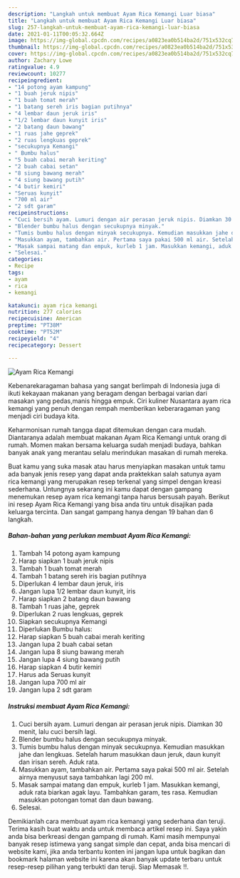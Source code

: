 ```yaml
---
description: "Langkah untuk membuat Ayam Rica Kemangi Luar biasa"
title: "Langkah untuk membuat Ayam Rica Kemangi Luar biasa"
slug: 257-langkah-untuk-membuat-ayam-rica-kemangi-luar-biasa
date: 2021-01-11T00:05:32.664Z
image: https://img-global.cpcdn.com/recipes/a0823ea0b514ba2d/751x532cq70/ayam-rica-kemangi-foto-resep-utama.jpg
thumbnail: https://img-global.cpcdn.com/recipes/a0823ea0b514ba2d/751x532cq70/ayam-rica-kemangi-foto-resep-utama.jpg
cover: https://img-global.cpcdn.com/recipes/a0823ea0b514ba2d/751x532cq70/ayam-rica-kemangi-foto-resep-utama.jpg
author: Zachary Lowe
ratingvalue: 4.9
reviewcount: 10277
recipeingredient:
- "14 potong ayam kampung"
- "1 buah jeruk nipis"
- "1 buah tomat merah"
- "1 batang sereh iris bagian putihnya"
- "4 lembar daun jeruk iris"
- "1/2 lembar daun kunyit iris"
- "2 batang daun bawang"
- "1 ruas jahe geprek"
- "2 ruas lengkuas geprek"
- "secukupnya Kemangi"
- " Bumbu halus"
- "5 buah cabai merah keriting"
- "2 buah cabai setan"
- "8 siung bawang merah"
- "4 siung bawang putih"
- "4 butir kemiri"
- "Seruas kunyit"
- "700 ml air"
- "2 sdt garam"
recipeinstructions:
- "Cuci bersih ayam. Lumuri dengan air perasan jeruk nipis. Diamkan 30 menit, lalu cuci bersih lagi."
- "Blender bumbu halus dengan secukupnya minyak."
- "Tumis bumbu halus dengan minyak secukupnya. Kemudian masukkan jahe dan lengkuas. Setelah harum masukkan daun jeruk, daun kunyit dan irisan sereh. Aduk rata."
- "Masukkan ayam, tambahkan air. Pertama saya pakai 500 ml air. Setelah airnya menyusut saya tambahkan lagi 200 ml."
- "Masak sampai matang dan empuk, kurleb 1 jam. Masukkan kemangi, aduk rata biarkan agak layu. Tambahkan garam, tes rasa. Kemudian masukkan potongan tomat dan daun bawang."
- "Selesai."
categories:
- Recipe
tags:
- ayam
- rica
- kemangi

katakunci: ayam rica kemangi 
nutrition: 277 calories
recipecuisine: American
preptime: "PT38M"
cooktime: "PT52M"
recipeyield: "4"
recipecategory: Dessert

---
```



![Ayam Rica Kemangi](https://img-global.cpcdn.com/recipes/a0823ea0b514ba2d/751x532cq70/ayam-rica-kemangi-foto-resep-utama.jpg)

Kebenarekaragaman bahasa yang sangat berlimpah di Indonesia juga di ikuti kekayaan makanan yang beragam dengan berbagai varian dari masakan yang pedas,manis hingga empuk. Ciri kuliner Nusantara ayam rica kemangi yang penuh dengan rempah memberikan keberaragaman yang menjadi ciri budaya kita.




Keharmonisan rumah tangga dapat ditemukan dengan cara mudah. Diantaranya adalah membuat makanan Ayam Rica Kemangi untuk orang di rumah. Momen makan bersama keluarga sudah menjadi budaya, bahkan banyak anak yang merantau selalu merindukan masakan di rumah mereka.

Buat kamu yang suka masak atau harus menyiapkan masakan untuk tamu ada banyak jenis resep yang dapat anda praktekkan salah satunya ayam rica kemangi yang merupakan resep terkenal yang simpel dengan kreasi sederhana. Untungnya sekarang ini kamu dapat dengan gampang menemukan resep ayam rica kemangi tanpa harus bersusah payah.
Berikut ini resep Ayam Rica Kemangi yang bisa anda tiru untuk disajikan pada keluarga tercinta. Dan sangat gampang hanya dengan 19 bahan dan 6 langkah.


<!--inarticleads1-->

##### Bahan-bahan yang perlukan membuat Ayam Rica Kemangi:

1. Tambah 14 potong ayam kampung
1. Harap siapkan 1 buah jeruk nipis
1. Tambah 1 buah tomat merah
1. Tambah 1 batang sereh iris bagian putihnya
1. Diperlukan 4 lembar daun jeruk, iris
1. Jangan lupa 1/2 lembar daun kunyit, iris
1. Harap siapkan 2 batang daun bawang
1. Tambah 1 ruas jahe, geprek
1. Diperlukan 2 ruas lengkuas, geprek
1. Siapkan secukupnya Kemangi
1. Diperlukan  Bumbu halus:
1. Harap siapkan 5 buah cabai merah keriting
1. Jangan lupa 2 buah cabai setan
1. Jangan lupa 8 siung bawang merah
1. Jangan lupa 4 siung bawang putih
1. Harap siapkan 4 butir kemiri
1. Harus ada Seruas kunyit
1. Jangan lupa 700 ml air
1. Jangan lupa 2 sdt garam




<!--inarticleads2-->

##### Instruksi membuat  Ayam Rica Kemangi:

1. Cuci bersih ayam. Lumuri dengan air perasan jeruk nipis. Diamkan 30 menit, lalu cuci bersih lagi.
1. Blender bumbu halus dengan secukupnya minyak.
1. Tumis bumbu halus dengan minyak secukupnya. Kemudian masukkan jahe dan lengkuas. Setelah harum masukkan daun jeruk, daun kunyit dan irisan sereh. Aduk rata.
1. Masukkan ayam, tambahkan air. Pertama saya pakai 500 ml air. Setelah airnya menyusut saya tambahkan lagi 200 ml.
1. Masak sampai matang dan empuk, kurleb 1 jam. Masukkan kemangi, aduk rata biarkan agak layu. Tambahkan garam, tes rasa. Kemudian masukkan potongan tomat dan daun bawang.
1. Selesai.




Demikianlah cara membuat ayam rica kemangi yang sederhana dan teruji. Terima kasih buat waktu anda untuk membaca artikel resep ini. Saya yakin anda bisa berkreasi dengan gampang di rumah. Kami masih mempunyai banyak resep istimewa yang sangat simple dan cepat, anda bisa mencari di website kami, jika anda terbantu konten ini jangan lupa untuk bagikan dan bookmark halaman website ini karena akan banyak update terbaru untuk resep-resep pilihan yang terbukti dan teruji. Siap Memasak !!. 
